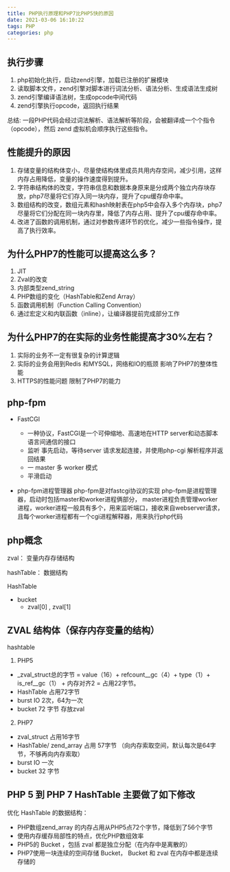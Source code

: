 ```yaml
---
title: PHP执行原理和PHP7比PHP5快的原因
date: 2021-03-06 16:10:22
tags: PHP
categories: php
---
```


## 执行步骤
1. php初始化执行，启动zend引擎，加载已注册的扩展模块
2. 读取脚本文件，zend引擎对脚本进行词法分析、语法分析、生成语法生成树
3. zend引擎编译语法树，生成opcode中间代码
4. zend引擎执行opcode，返回执行结果

总结:
一段PHP代码会经过词法解析、语法解析等阶段，会被翻译成一个个指令（opcode），然后 zend 虚拟机会顺序执行这些指令。


## 性能提升的原因
1. 存储变量的结构体变小，尽量使结构体里成员共用内存空间，减少引用，这样内存占用降低，变量的操作速度得到提升。
2. 字符串结构体的改变，字符串信息和数据本身原来是分成两个独立内存块存放，php7尽量将它们存入同一块内存，提升了cpu缓存命中率。
3. 数组结构的改变，数组元素和hash映射表在php5中会存入多个内存块，php7尽量将它们分配在同一块内存里，降低了内存占用、提升了cpu缓存命中率。
4. 改进了函数的调用机制，通过对参数传递环节的优化，减少一些指令操作，提高了执行效率。

## 为什么PHP7的性能可以提高这么多？
1. JIT
2. Zval的改变
3. 内部类型zend_string
4. PHP数组的变化（HashTable和Zend Array）
5. 函数调用机制（Function Calling Convention）
6. 通过宏定义和内联函数（inline），让编译器提前完成部分工作


## 为什么PHP7的在实际的业务性能提高才30%左右？
1. 实际的业务不一定有很复杂的计算逻辑
2. 实际的业务会用到Redis 和MYSQL，网络和IO的瓶颈 影响了PHP7的整体性能
3. HTTPS的性能问题 限制了PHP7的能力


## php-fpm

- FastCGI
    - 一种协议，FastCGI是一个可伸缩地、高速地在HTTP server和动态脚本语言间通信的接口
    - 监听 事先启动，等待server 请求发起连接，并使用php-cgi 解析程序并返回结果
    - 一 master 多 worker 模式
    - 平滑启动
    
    
- php-fpm进程管理器
    php-fpm是对fastcgi协议的实现
    php-fpm是进程管理器，启动时包括master和worker进程俩部分，
    master进程负责管理worker进程，worker进程一般具有多个，用来监听端口，接收来自webserver请求，且每个worker进程都有一个cgi进程解释器，用来执行php代码

## php概念

zval： 变量内存存储结构

hashTable： 数据结构

HashTable 
   - bucket 
        - zval[0] , zval[1]


##  ZVAL 结构体（保存内存变量的结构）
hashtable 

1. PHP5 

- _zval_struct总的字节 = value（16）+ refcount__gc（4）+ type（1）+ is_ref__gc（1） + 内存对齐2 = 占用22字节。
- HashTable 占用72字节
- burst IO  2次，64为一次
- bucket  72 字节 存放zval

2. PHP7

- zval_struct 占用16字节
- HashTable/ zend_array  占用 57字节 （向内存索取空间，默认每次是64字节，不够再向内存索取）
- burst IO  一次
- bucket  32 字节



## PHP 5 到 PHP 7 HashTable 主要做了如下修改

优化 HashTable 的数据结构：
- PHP数组zend_array 的内存占用从PHP5点72个字节，降低到了56个字节
- 使用内存缓存局部性的特点，优化PHP数组效率
- PHP5的 Bucket ，包括 zval 都是独立分配（在内存中是离散的）
- PHP7使用一块连续的空间存储 Bucket， Bucket 和 zval 在内存中都是连续存储的